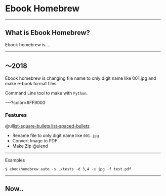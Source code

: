 # Ebook Homebrew

---

## What is Ebook Homebrew?

Ebook homebrew is ...

---

## ～2018

Ebook homebrew is changing file name to only digit name like 001.jpg and make e-book format files.

Command Line tool to make with `Python`.

---?color=#FF9000

### Features

@ul[list-square-bullets list-spaced-bullets](false)
- Rename file to only digit name like `001.jpg`
- Convert Image to PDF
- Make Zip
@ulend

---

Examples

```
$ ebookhomebrew auto -s ./tests -d 3,4 -e jpg -f test.pdf
```

---

## Now..

